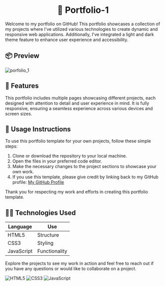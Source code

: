 <h1 align="center">👋 Portfolio-1</h1>

Welcome to my portfolio on GitHub! This portfolio showcases a collection of my projects where I've utilized various technologies to create dynamic and responsive web applications. Additionally, I've integrated a light and dark theme feature to enhance user experience and accessibility.

## 📦 Preview

![porfolio_1](https://github.com/alokraj-05/protfolio-1/assets/121685233/8ba63ccb-bf12-46fc-b050-6b9b229d5462)

## 🧰 Features

This portfolio includes multiple pages showcasing different projects, each designed with attention to detail and user experience in mind. It is fully responsive, ensuring a seamless experience across various devices and screen sizes.

## 👥 Usage Instructions

To use this portfolio template for your own projects, follow these simple steps:

1. Clone or download the repository to your local machine.
2. Open the files in your preferred code editor.
3. Make the necessary changes to the project sections to showcase your own work.
4. If you use this template, please give credit by linking back to my GitHub profile: [My GitHub Profile](https://github.com/alokraj-05)

Thank you for respecting my work and efforts in creating this portfolio template.

## 🧑‍💻 Technologies Used

| Language   | Use           |
| ---------- | ------------- |
| HTML5      | Structure     |
| CSS3       | Styling       |
| JavaScript | Functionality |

Explore the projects to see my work in action and feel free to reach out if you have any questions or would like to collaborate on a project.

![HTML5](https://img.icons8.com/color/48/000000/html-5--v1.png) ![CSS3](https://img.icons8.com/color/48/000000/css3.png) ![JavaScript](https://img.icons8.com/color/48/000000/javascript.png)
